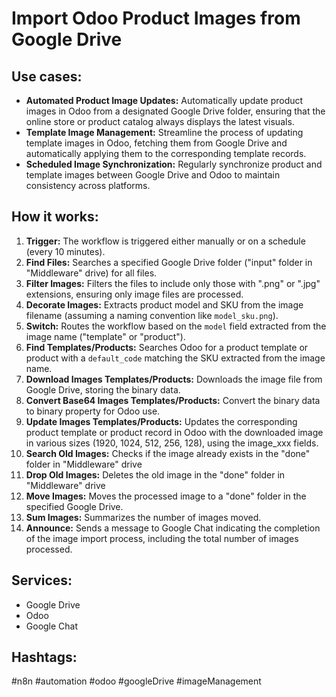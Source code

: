 # Import Odoo Product Images from Google Drive

## Use cases:

- **Automated Product Image Updates:** Automatically update product images in Odoo from a designated Google Drive folder, ensuring that the online store or product catalog always displays the latest visuals.
- **Template Image Management:** Streamline the process of updating template images in Odoo, fetching them from Google Drive and automatically applying them to the corresponding template records.
- **Scheduled Image Synchronization:** Regularly synchronize product and template images between Google Drive and Odoo to maintain consistency across platforms.

## How it works:

1.  **Trigger:** The workflow is triggered either manually or on a schedule (every 10 minutes).
2.  **Find Files:** Searches a specified Google Drive folder ("input" folder in "Middleware" drive) for all files.
3.  **Filter Images:** Filters the files to include only those with ".png" or ".jpg" extensions, ensuring only image files are processed.
4.  **Decorate Images:** Extracts product model and SKU from the image filename (assuming a naming convention like `model_sku.png`).
5.  **Switch:** Routes the workflow based on the `model` field extracted from the image name ("template" or "product").
6.  **Find Templates/Products:** Searches Odoo for a product template or product with a `default_code` matching the SKU extracted from the image name.
7.  **Download Images Templates/Products:** Downloads the image file from Google Drive, storing the binary data.
8.  **Convert Base64 Images Templates/Products:** Convert the binary data to binary property for Odoo use.
9.  **Update Images Templates/Products:** Updates the corresponding product template or product record in Odoo with the downloaded image in various sizes (1920, 1024, 512, 256, 128), using the image_xxx fields.
10. **Search Old Images:** Checks if the image already exists in the "done" folder in "Middleware" drive
11. **Drop Old Images:** Deletes the old image in the "done" folder in "Middleware" drive
12. **Move Images:** Moves the processed image to a "done" folder in the specified Google Drive.
13. **Sum Images:** Summarizes the number of images moved.
14. **Announce:** Sends a message to Google Chat indicating the completion of the image import process, including the total number of images processed.

## Services:

-   Google Drive
-   Odoo
-   Google Chat

## Hashtags:

#n8n #automation #odoo #googleDrive #imageManagement
